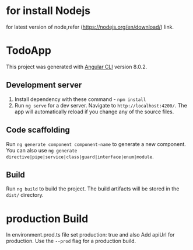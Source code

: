 # for install Nodejs

for latest version of node,refer (https://nodejs.org/en/download/) link.

# TodoApp

This project was generated with [Angular CLI](https://github.com/angular/angular-cli) version 8.0.2.

## Development server
1. Install dependency with these command - `npm install`
2. Run `ng serve` for a dev server. Navigate to `http://localhost:4200/`. The app will automatically reload if you change any of the source files.

## Code scaffolding

Run `ng generate component component-name` to generate a new component. You can also use `ng generate directive|pipe|service|class|guard|interface|enum|module`.

## Build

Run `ng build` to build the project. The build artifacts will be stored in the `dist/` directory.

# production Build

In environment.prod.ts file set production: true and also Add apiUrl for production. Use the `--prod` flag for a production build.